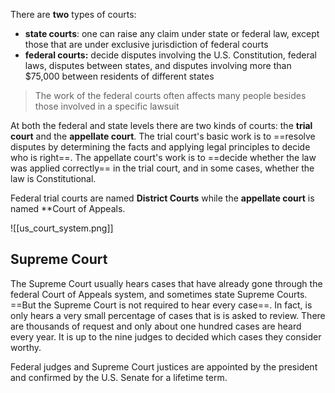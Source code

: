 There are **two** types of courts:
- **state courts**: one can raise any claim under state or federal law, except those that are under exclusive jurisdiction of federal courts
- **federal courts:** decide disputes involving the U.S. Constitution, federal laws, disputes between states, and disputes involving more than $75,000 between residents of different states

> The work of the federal courts often affects many people besides those involved in a specific lawsuit

At both the federal and state levels there are two kinds of courts: the **trial court** and the **appellate court**. The trial court's basic work is to ==resolve disputes by determining the facts and applying legal principles to decide who is right==. The appellate court's work is to ==decide whether the law was applied correctly== in the trial court, and in some cases, whether the law is Constitutional.

Federal trial courts are named **District Courts** while the **appellate court** is named **Court of Appeals.


![[us_court_system.png]]

## Supreme Court

The Supreme Court usually hears cases that have already gone through the federal Court of Appeals system, and sometimes state Supreme Courts.  ==But the Supreme Court is not required to hear every case==. In fact, is only hears a very small percentage of cases that is is asked to review. There are thousands of request and only about one hundred cases are heard every year. It is up to the nine judges to decided which cases they consider worthy.

Federal judges and Supreme Court justices are appointed by the president and confirmed by the U.S. Senate for a lifetime term.